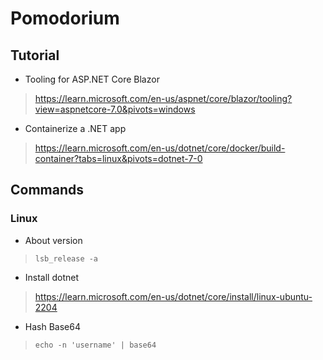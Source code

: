 # Pomodorium

## Tutorial

* Tooling for ASP.NET Core Blazor
> https://learn.microsoft.com/en-us/aspnet/core/blazor/tooling?view=aspnetcore-7.0&pivots=windows

* Containerize a .NET app
> https://learn.microsoft.com/en-us/dotnet/core/docker/build-container?tabs=linux&pivots=dotnet-7-0

## Commands

### Linux

* About version
> `lsb_release -a`

* Install dotnet
> https://learn.microsoft.com/en-us/dotnet/core/install/linux-ubuntu-2204

* Hash Base64
> `echo -n 'username' | base64`